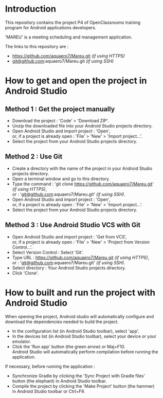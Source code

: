# **Introduction** #
This repository contains the project P4 of OpenClassrooms training program for Android applications developers.

'MAREU' is a meeting scheduling and management application.

The links to this repository are :
* https://github.com/aquaero7/Mareu.git _(if using HTTPS)_
* git@github.com:aquaero7/Mareu.git _(if using SSH)_

# **How to get and open the project in Android Studio** #
**Method 1 : Get the project manually**
---------------------------------------
* Download the project : 'Code' > 'Download ZIP'.
* Unzip the downloaded file into your Android Studio projects directory.
* Open Android Studio and import project : 'Open',  
        or, if a project is already open : 'File' > 'New' > 'Import project...'.
* Select the project from your Android Studio projects directory.

**Method 2 : Use Git**
----------------------
* Create a directory with the name of the project in your Android Studio projects directory.
* Open a terminal window and go to this directory.
* Type the command : 'git clone https://github.com/aquaero7/Mareu.git' _(if using HTTPS)_,  
                or : 'git@github.com:aquaero7/Mareu.git' _(if using SSH)_.
* Open Android Studio and import project : 'Open',  
        or, if a project is already open : 'File' > 'New' > 'Import project...'.
* Select the project from your Android Studio projects directory.

**Method 3 : Use Android Studio VCS with Git**
----------------------------------------------
* Open Android Studio and import project : 'Get from VCS',  
        or, if a project is already open : 'File' > 'New' > 'Project from Version Control...'.
* Select Version Control : Select 'Git'.
* Type URL : https://github.com/aquaero7/Mareu.git _(if using HTTPS)_,  
        or : 'git@github.com:aquaero7/Mareu.git' _(if using SSH)_.
* Select directory : Your Android Studio projects directory.
* Click 'Clone'.

# **How to built and run the project with Android Studio** #
When opening the project, Android studio will automatically configure and download the dependencies needed to build the project.

* In the configuration list (in Android Studio toolbar), select 'app'.
* In the devices list (in Android Studio toolbar), select your device or your emulator.
* Click the 'Run app' button (the green arrow) or Maj+F10.  
  Android Studio will automatically perform compilation before running the application.

If necessary, before running the application :
* Synchronize Gradle by clicking the 'Sync Project with Gradle files' button (the elephant) in Android Studio toolbar.
* Compile the project by clicking the 'Make Project' button (the hammer) in Android Studio toolbar or Ctrl+F9.
